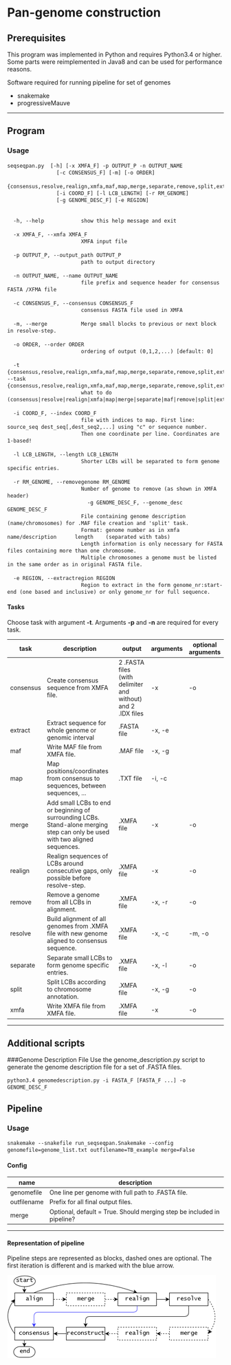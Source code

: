 # Pan-genome construction


## Prerequisites
This program was implemented in Python and requires Python3.4 or higher.
Some parts were reimplemented in Java8 and can be used for performance reasons.

Software required for running pipeline for set of genomes
* snakemake
* progressiveMauve


---
## Program
### Usage
```
seqseqpan.py  [-h] [-x XMFA_F] -p OUTPUT_P -n OUTPUT_NAME
                [-c CONSENSUS_F] [-m] [-o ORDER]
                {consensus,resolve,realign,xmfa,maf,map,merge,separate,remove,split,extract}
                [-i COORD_F] [-l LCB_LENGTH] [-r RM_GENOME]
                [-g GENOME_DESC_F] [-e REGION] 
                

  -h, --help            show this help message and exit
  
  -x XMFA_F, --xmfa XMFA_F
                        XMFA input file
  
  -p OUTPUT_P, --output_path OUTPUT_P
                        path to output directory
  
  -n OUTPUT_NAME, --name OUTPUT_NAME
                        file prefix and sequence header for consensus FASTA /XFMA file
  
  -c CONSENSUS_F, --consensus CONSENSUS_F
                        consensus FASTA file used in XMFA
  
  -m, --merge           Merge small blocks to previous or next block in resolve-step.
  
  -o ORDER, --order ORDER
                        ordering of output (0,1,2,...) [default: 0]
  
  -t {consensus,resolve,realign,xmfa,maf,map,merge,separate,remove,split,extract}, --task {consensus,resolve,realign,xmfa,maf,map,merge,separate,remove,split,extract}
                        what to do (consensus|resolve|realign|xmfa|map|merge|separate|maf|remove|split|extract)

  -i COORD_F, --index COORD_F
                        file with indices to map. First line: source_seq dest_seq[,dest_seq2,...] using "c" or sequence number.
                        Then one coordinate per line. Coordinates are 1-based!
  
  -l LCB_LENGTH, --length LCB_LENGTH
                        Shorter LCBs will be separated to form genome specific entries.
  
  -r RM_GENOME, --removegenome RM_GENOME
                        Number of genome to remove (as shown in XMFA header)
                          -g GENOME_DESC_F, --genome_desc GENOME_DESC_F
                        File containing genome description (name/chromosomes) for .MAF file creation and 'split' task. 
                        Format: genome number as in xmfa      name/description      length    (separated with tabs)
                        Length information is only necessary for FASTA files containing more than one chromosome. 
                        Multiple chromosomes a genome must be listed in the same order as in original FASTA file.
                        
  -e REGION, --extractregion REGION
                        Region to extract in the form genome_nr:start-end (one based and inclusive) or only genome_nr for full sequence.

```

#### Tasks
Choose task with argument **-t**. Arguments **-p** and **-n** are required for every task.

| task    |description|output|arguments|optional arguments|
|---------|-----------|------|---------|------------------|
|consensus|Create consensus sequence from XMFA file.|2 .FASTA files (with delimiter and without) and 2 .IDX files |-x |-o|
|extract  |Extract sequence for whole genome or genomic interval|.FASTA file|-x, -e||
|maf      |Write MAF file from XMFA file.|.MAF file|-x, -g||
|map      |Map positions/coordinates from consensus to sequences, between sequences, ...|.TXT file|-i, -c||
|merge    |Add small LCBs to end or beginning of surrounding LCBs. Stand-alone merging step can only be used with two aligned sequences. |.XMFA file|-x|-o|
|realign  |Realign sequences of LCBs around consecutive gaps, only possible before resolve-step.|.XMFA file|-x|-o|
|remove   |Remove a genome from all LCBs in alignment.|.XMFA file|-x, -r|-o|
|resolve  |Build alignment of all genomes from .XMFA file with new genome aligned to consensus sequence.|.XMFA file|-x, -c|-m, -o|
|separate |Separate small LCBs to form genome specific entries.|.XMFA file|-x, -l|-o|
|split    |Split LCBs according to chromosome annotation.|.XMFA file|-x, -g|-o|
|xmfa     |Write XMFA file from XMFA file.|.XMFA file|-x|-o|
---

## Additional scripts
###Genome Description File 
Use the genome_description.py script to generate the genome description file for a set of .FASTA files.
```
python3.4 genomedescription.py -i FASTA_F [FASTA_F ...] -o GENOME_DESC_F
```

## Pipeline
### Usage
```
snakemake --snakefile run_seqseqpan.Snakemake --config genomefile=genome_list.txt outfilename=TB_example merge=False
```

#### Config

| name        | description |
|-------------|-------------|
| genomefile  |One line per genome with full path to .FASTA file. |
| outfilename |Prefix for all final output files.|
| merge       |Optional, default = True. Should merging step be included in pipeline?|

---

#### Representation of pipeline

Pipeline steps are represented as blocks, dashed ones are optional. The first iteration is different and is marked with the blue arrow.

![](representation/seq-seq-pan-pipeline.png)
